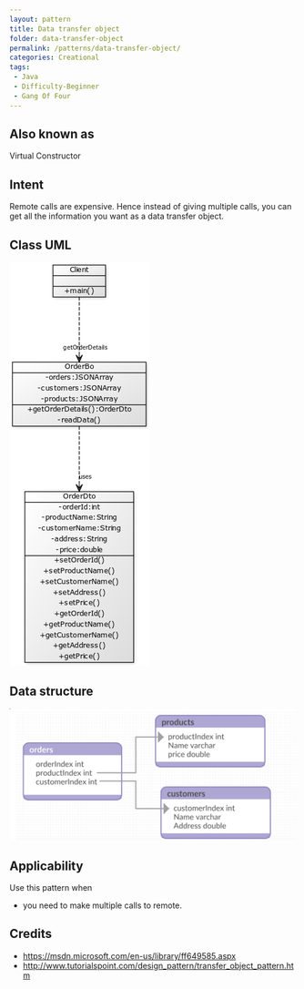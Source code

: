 ```yaml
---
layout: pattern
title: Data transfer object
folder: data-transfer-object
permalink: /patterns/data-transfer-object/
categories: Creational
tags: 
 - Java
 - Difficulty-Beginner
 - Gang Of Four
---
```


## Also known as
Virtual Constructor

## Intent
Remote calls are expensive. Hence instead of giving multiple calls,
you can get all the information you want as a data transfer object.

## Class UML
![alt text](./etc/dto.png "data transfer object")

## Data structure
![alt text](./etc/data_diagram.png "data transfer object")

## Applicability
Use this pattern when

* you need to make multiple calls to remote.


## Credits

* https://msdn.microsoft.com/en-us/library/ff649585.aspx
* http://www.tutorialspoint.com/design_pattern/transfer_object_pattern.htm
